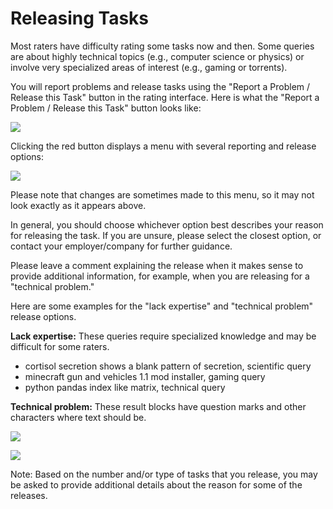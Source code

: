 # Releasing Tasks

Most raters have difficulty rating some tasks now and then. Some queries are about highly technical topics (e.g., computer science or physics) or involve very specialized areas of interest (e.g., gaming or torrents).

You will report problems and release tasks using the "Report a Problem / Release this Task" button in the rating interface. Here is what the "Report a Problem / Release this Task" button looks like:

![](/img/qrg/img850.jpg)

Clicking the red button displays a menu with several reporting and release options:

![](/img/qrg/img851.jpg)

Please note that changes are sometimes made to this menu, so it may not look exactly as it appears above.

In general, you should choose whichever option best describes your reason for releasing the task. If you are unsure, please select the closest option, or contact your employer/company for further guidance.

Please leave a comment explaining the release when it makes sense to provide additional information, for example, when you are releasing for a "technical problem."

Here are some examples for the "lack expertise" and "technical problem" release options.

**Lack expertise:** These queries require specialized knowledge and may be difficult for some raters.

- <span class="query">cortisol secretion shows a blank pattern of secretion</span>, scientific query
- <span class="query">minecraft gun and vehicles 1.1 mod installer</span>, gaming query
- <span class="query">python pandas index like matrix</span>, technical query

**Technical problem:** These result blocks have question marks and other characters where text should be.

![](/img/qrg/img853.jpg)

![](/img/qrg/img854.jpg)

<div class="note">

Note: Based on the number and/or type of tasks that you release, you may be asked to provide additional details about the reason for some of the releases.

</div>
